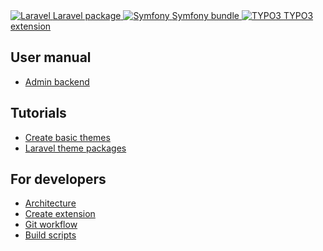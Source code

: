 <div class=integrations>
    <a class="integration" href="laravel/">
        <img class="logo" src="https://aimeos.org/fileadmin/aimeos.org/icons/laravel.png" title="Laravel" />
        <span class="name">Laravel package</span>
    </a>
    <a class="integration" href="symfony/">
        <img class="logo" src="https://aimeos.org/fileadmin/aimeos.org/icons/symfony.png" title="Symfony" />
        <span class="name">Symfony bundle</span>
    </a>
    <a class="integration" href="typo3/">
        <img class="logo" src="https://aimeos.org/fileadmin/aimeos.org/icons/typo3.png" title="TYPO3" />
        <span class="name">TYPO3 extension</span>
    </a>
</div>
<div class="topic">
    <h2>User manual</h2>
    <ul>
        <li><a href="manual/">Admin backend</a></li>
    </ul>
</div>
<div class="topic">
    <h2>Tutorials</h2>
    <ul>
        <li><a href="frontend/html/create-themes/">Create basic themes</a></li>
        <li><a href="laravel/themes/">Laravel theme packages</a></li>
    </ul>
</div>
<div class="topic">
    <h2>For developers</h2>
    <ul>
        <li><a href="developer/architecture/">Architecture</a></li>
        <li><a href="developer/extensions/">Create extension</a></li>
        <li><a href="developer/git/">Git workflow</a></li>
        <li><a href="developer/phing/">Build scripts</a></li>
    </ul>
</div>
